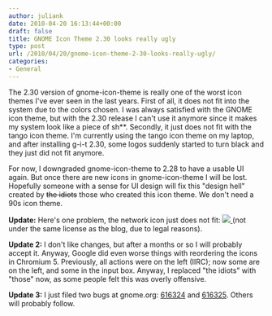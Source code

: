 ```yaml
---
author: juliank
date: 2010-04-20 16:13:44+00:00
draft: false
title: GNOME Icon Theme 2.30 looks really ugly
type: post
url: /2010/04/20/gnome-icon-theme-2-30-looks-really-ugly/
categories:
- General
---
```


The 2.30 version of gnome-icon-theme is really one of the worst icon themes I've ever seen in the last years. First of all, it does not fit into the system due to the colors chosen. I was always satisfied with the GNOME icon theme, but with the 2.30 release I can't use it anymore since it makes my system look like a piece of sh**. Secondly, it just does not fit with the tango icon theme. I'm currently using the tango icon theme on my laptop, and after installing g-i-t 2.30, some logos suddenly started to turn black and they just did not fit anymore.

For now, I downgraded gnome-icon-theme to 2.28 to have a usable UI again. But once there are new icons in gnome-icon-theme I will be lost. Hopefully someone with a sense for UI design will fix this "design hell" created by <del>the idiots</del> those who created this icon theme. We don't need a 90s icon theme.

**Update:** Here's one problem, the network icon just does not fit:
[![](/images/2010-04-20-gnome-icon-theme-2-30-looks-really-ugly/icons.png)
](/images/2010-04-20-gnome-icon-theme-2-30-looks-really-ugly/icons.png) (not under the same license as the blog, due to legal reasons).

**Update 2:** I don't like changes, but after a months or so I will probably accept it. Anyway, Google did even worse things with reordering the icons in Chromium 5. Previously, all actions were on the left (IIRC); now some are on the left, and some in the input box. Anyway, I replaced "the idiots" with "those" now, as some people felt this was overly offensive.

**Update 3:** I just filed two bugs at gnome.org: [616324](https://bugzilla.gnome.org/show_bug.cgi?id=616324) and [616325](https://bugzilla.gnome.org/show_bug.cgi?id=616325). Others will probably follow.
